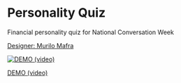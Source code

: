 # Personality Quiz

Financial personality quiz for National Conversation Week

[Designer: Murilo Mafra](https://www.linkedin.com/in/murilomafra/)

[![DEMO (video)](https://img.youtube.com/vi/go9hTd4MRoQ/0.jpg)](https://youtu.be/go9hTd4MRoQ)

[DEMO (video)](https://youtu.be/go9hTd4MRoQ)
